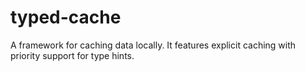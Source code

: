 # typed-cache
A framework for caching data locally. It features explicit caching with priority support for type hints.
